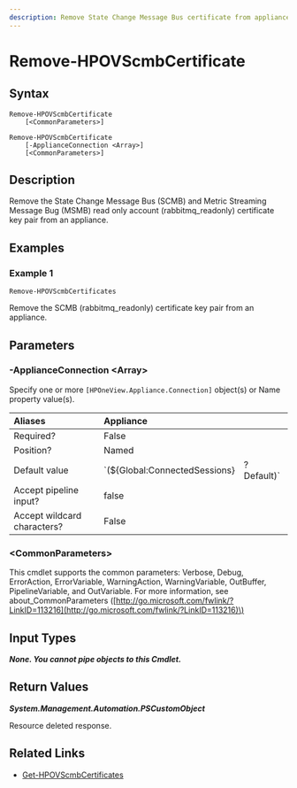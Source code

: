 ```yaml
---
description: Remove State Change Message Bus certificate from appliance.
---
```


# Remove-HPOVScmbCertificate

## Syntax

```text
Remove-HPOVScmbCertificate
    [<CommonParameters>]
```

```text
Remove-HPOVScmbCertificate
    [-ApplianceConnection <Array>]
    [<CommonParameters>]
```

## Description

Remove the State Change Message Bus \(SCMB\) and Metric Streaming Message Bug \(MSMB\) read only account \(rabbitmq\_readonly\) certificate key pair from an appliance.

## Examples

### Example 1

```text
Remove-HPOVScmbCertificates
```

Remove the SCMB \(rabbitmq\_readonly\) certificate key pair from an appliance.

## Parameters

### -ApplianceConnection &lt;Array&gt;

Specify one or more `[HPOneView.Appliance.Connection]` object\(s\) or Name property value\(s\).

| Aliases | Appliance |  |
| :--- | :--- | :--- |
| Required? | False |  |
| Position? | Named |  |
| Default value | \`\(${Global:ConnectedSessions} | ? Default\)\` |
| Accept pipeline input? | false |  |
| Accept wildcard characters? | False |  |

### &lt;CommonParameters&gt;

This cmdlet supports the common parameters: Verbose, Debug, ErrorAction, ErrorVariable, WarningAction, WarningVariable, OutBuffer, PipelineVariable, and OutVariable. For more information, see about\_CommonParameters \([http://go.microsoft.com/fwlink/?LinkID=113216](http://go.microsoft.com/fwlink/?LinkID=113216)\)

## Input Types

_**None. You cannot pipe objects to this Cmdlet.**_

## Return Values

_**System.Management.Automation.PSCustomObject**_

Resource deleted response.

## Related Links

* [Get-HPOVScmbCertificates](get-hpovscmbcertificates.md)

